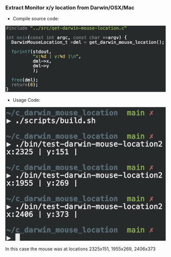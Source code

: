 ### Extract Monitor x/y location from Darwin/OSX/Mac

- Compile source code:

![screenshot](./assets/demo.png)

- Usage Code:

![screenshot](./assets/usage.png)

In this case the mouse was at locations 2325x151, 1955x269, 2406x373
